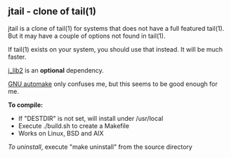 ## jtail - clone of tail(1)

jtail is a clone of tail(1) for systems that
does not have a full featured tail(1).
But it may have a couple of options not
found in tail(1).

If tail(1) exists on your system, you should use that instead.
It will be much faster.

[j\_lib2](https://github.com/jmcunx/j_lib2) is an **optional** dependency.

[GNU automake](https://en.wikipedia.org/wiki/Automake)
only confuses me, but this seems to be good enough for me.

**To compile:**
* If "DESTDIR" is not set, will install under /usr/local
* Execute ./build.sh to create a Makefile
* Works on Linux, BSD and AIX

_To uninstall_, execute
"make uninstall"
from the source directory
